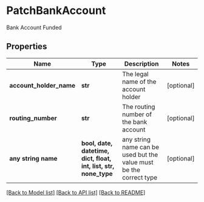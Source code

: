 # PatchBankAccount

Bank Account Funded

## Properties
Name | Type | Description | Notes
------------ | ------------- | ------------- | -------------
**account_holder_name** | **str** | The legal name of the account holder | [optional] 
**routing_number** | **str** | The routing number of the bank account | [optional] 
**any string name** | **bool, date, datetime, dict, float, int, list, str, none_type** | any string name can be used but the value must be the correct type | [optional]

[[Back to Model list]](../README.md#documentation-for-models) [[Back to API list]](../README.md#documentation-for-api-endpoints) [[Back to README]](../README.md)


